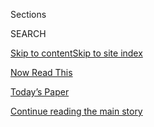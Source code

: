 <div id="app">

<div>

<div class="NYTAppHideMasthead css-zz1s19 e1suatyy0">

<div class="section css-ui9rw0 e1suatyy2">

<div class="css-11hrj97 er09x8g0">

<div class="css-6n7j50">

</div>

<span class="css-1dv1kvn">Sections</span>

<div class="css-10488qs">

<span class="css-1dv1kvn">SEARCH</span>

</div>

[Skip to content](#site-content)[Skip to site index](#site-index)

</div>

<div id="masthead-section-label" class="css-1fnb9ct eaxe0e00">

[Now Read
This](https://www.nytimes.com/spotlight/now-read-this)

</div>

<div class="css-10698na e1huz5gh0">

</div>

</div>

<div id="masthead-bar-one" class="section hasLinks css-15hmgas e1csuq9d3">

<div class="css-uqyvli e1csuq9d0">

</div>

<div class="css-1uqjmks e1csuq9d1">

</div>

<div class="css-9e9ivx">

[](https://myaccount.nytimes.com/auth/login?response_type=cookie&client_id=vi)

</div>

<div class="css-1bvtpon e1csuq9d2">

[Today’s Paper](https://www.nytimes.com/section/todayspaper)

</div>

</div>

</div>

</div>

<div data-aria-hidden="false">

<div id="site-content" data-role="main">

<div id="top-wrapper" class="css-15p45cc eaca97t0" type="top">

<div id="top-slug" class="css-19x0jxb eaca97t1" hidden="">

Advertisement

</div>

[Continue reading the main
story](#after-top)

<div class="ad top-wrapper" style="text-align:center;height:100%;display:block;min-height:90px">

<div id="top" class="place-ad" data-position="top" data-size-key="top">

</div>

</div>

<div id="after-top">

</div>

</div>

<div id="collection-now-read-this" class="section css-15h4p1b e9abtgs0">

<div class="css-1j21atc e1svk9qx1">

<div class="css-fmiefx e1svk9qx2">

<div class="css-1hk7r2m eu54l5x0">

<div id="sponsor-wrapper" class="css-7a1pgi eaca97t0" type="sponsor" hidden="">

<div id="sponsor-slug" class="css-1l4mleb eaca97t1" hidden="">

Supported by

</div>

[Continue reading the main
story](#after-sponsor)

<div id="sponsor" class="ad sponsor-wrapper" style="text-align:left;height:100%;display:block">

</div>

<div id="after-sponsor">

</div>

</div>

</div>

### <span class="css-hue6tr ezz4tcd1">[Books](/section/books)</span>

</div>

<div class="css-nfcc9b e1svk9qx3">

<div class="css-zpl4ow e1svk9qx7">

![avatar](https://static01.nyt.com/images/2018/01/09/books/review/now-read-this-promo-image/now-read-this-promo-image-thumbLarge.jpg)

</div>

<div class="css-vl9dhg e1svk9qx5">

<div class="css-1nrhkj6 e1svk9qx6">

# Now Read This

<div class="follow-button-placeholder" data-collection-id="">

</div>

<div class="css-d8bdto" data-role="toolbar" data-aria-label="Social Media Share buttons, Save button, and Comments Panel with current comment count" data-testid="share-tools">

  - 
  - 
  - 
  - 
    
    <div class="css-6n7j50">
    
    </div>

</div>

</div>

## <span>A book club from PBS NewsHour and The New York Times</span>

</div>

</div>

## <span>A book club from PBS NewsHour and The New York Times</span>

<div id="subheader-wrapper" class="css-1kieyps eaca97t0" type="subheader">

<div id="subheader-slug" class="css-1tag3rd eaca97t1">

Advertisement

</div>

[Continue reading the main
story](#after-subheader)

<div id="subheader" class="ad subheader-wrapper" style="text-align:center;height:100%;display:block">

</div>

<div id="after-subheader">

</div>

</div>

</div>

<div class="css-6knu33 eoqylgt0">

<div class="supplemental-header">

<div class="module-body">

<div style="max-width:100%;margin:0 auto">

<div class="css-191iepd" data-id="100000005653947" data-slug="now-read-this-header" style="max-width:1050px">

</div>

</div>

</div>

</div>

</div>

<div class="css-4svvz1 ekkqrpp0">

<div id="collection-highlights-container" class="section css-18l1u7x e46isfb1">

<div class="template-1 css-gfgt40 ekkqrpp1">

## Highlights

1.  ![<span class="css-kvjpws e1oaj3zl2"><span class="css-1dv1kvn">Credit</span>Damon
    Winter/The New York
    Times</span>](https://static01.nyt.com/images/2019/01/30/books/nowreadthis/merlin_149979135_bd85f04f-ebb8-4958-89a8-f2f1b34185fb-jumbo.jpg)
    
    <div class="css-gjijuv">
    
    ### Now Read This
    
    ## [Daniel Nieh’s ‘Beijing Payback’ Is August’s Book Club Pick](/2018/01/09/books/now-read-this.html)
    
    Now Read This is a partnership between The New York Times and PBS
    NewsHour, in which every month we discuss a work of fiction or
    nonfiction that helps us make sense of today’s world. Join
    us\!
    
    <span class="css-me3p27"></span>
    
    </div>

2.  ![<span class="css-1nk1g0h e1oaj3zl2"><span class="css-1dv1kvn">Credit</span>Sonny
    Figueroa/The New York
    Times</span>](https://static01.nyt.com/images/2019/07/28/books/review/28Wilkinson-sub/28Wilkinson-sub-videoLarge.jpg)
    
    <div class="css-10wtrbd">
    
    ## [August’s Book Club Pick: A High-Octane Revenge Novel That Rips Through the Chinese Underworld](/2019/07/22/books/review/beijing-payback-daniel-nieh.html)
    
    In Daniel Nieh’s “Beijing Payback,” a sheltered American college
    student learns his father has been murdered — and goes after his
    killers.
    
    <span class="css-me3p27"></span><span class="css-1dydysp e4e4i5l3"></span><span class="css-9voj2j">By
    <span class="css-1baulvz last-byline" itemprop="name">Lauren
    Wilkinson</span></span>
    
    </div>

3.  ![<span class="css-1nk1g0h e1oaj3zl2"><span class="css-1dv1kvn">Credit</span>Elizabeth
    Weinberg for The New York
    Times</span>](https://static01.nyt.com/images/2014/12/16/books/review/28BASS/28BASS-videoLarge-v2.jpg)
    
    <div class="css-10wtrbd">
    
    ## [July’s Book Club Pick: Claudia Rankine’s ‘Citizen’](/2014/12/28/books/review/claudia-rankines-citizen.html)
    
    From everyday slights, to Trayvon Martin, Claudia Rankine
    contemplates citizenship in a deeply divided
    society.
    
    <span class="css-me3p27"></span><span class="css-1dydysp e4e4i5l3"></span><span class="css-9voj2j">By
    <span class="css-1baulvz last-byline" itemprop="name">Holly
    Bass</span></span>
    
    </div>

4.  ![<span class="css-1nk1g0h e1oaj3zl2"><span class="css-1dv1kvn">Credit</span>Niqui
    Carter</span>](https://static01.nyt.com/images/2019/02/15/books/review/Herron1/Herron1-videoLarge-v2.jpg)
    
    <div class="css-10wtrbd">
    
    ### Fiction
    
    ## [In a Gutsy Thriller, a Black Spy’s Past Comes Back to Haunt Her](/2019/02/20/books/review/american-spy-lauren-wilkinson.html)
    
    “American Spy,” Lauren Wilkinson’s assured debut novel, explores the
    career and moral quandaries of a black woman who’s undervalued in
    the boys’ club of the
    F.B.I.
    
    <span class="css-me3p27"></span><span class="css-1dydysp e4e4i5l3"></span><span class="css-9voj2j">By
    <span class="css-1baulvz last-byline" itemprop="name">Mick
    Herron</span></span>
    
    </div>

</div>

<div class="css-1xdhyk6 e46isfb0">

<div class="css-zk12ih ef6si7p0">

1.  ### Books of The Times
    
    ![<span class="css-1hhnwbi e1oaj3zl2"><span class="css-1dv1kvn">Credit</span>Alessandra
    Montalto/The New York
    Times</span>](https://static01.nyt.com/images/2019/04/17/arts/16bookpetry1/16bookpetry1-videoLarge.jpg)
    
    <div class="css-10wtrbd">
    
    ## [May’s Book Club Pick: Two Novels by Ann Petry, a Writer Who Believed in Art That Delivers a Message](/2019/04/16/books/review-street-narrows-ann-petry.html)
    
    Petry’s debut, “The Street,” was the first book by a black woman to
    sell more than a million copies. A new volume collects it with
    another novel, “The Narrows,” and a sampling of her
    criticism.
    
    <span class="css-me3p27"></span><span class="css-1dydysp e4e4i5l3"></span><span class="css-9voj2j">By
    <span class="css-1baulvz last-byline" itemprop="name">Parul
    Sehgal</span></span>
    
    </div>

2.  ### Fiction
    
    ![<span class="css-1hhnwbi e1oaj3zl2"><span class="css-1dv1kvn">Credit</span>Irene
    Rinaldi</span>](https://static01.nyt.com/images/2019/06/02/books/review/02Pochoda/13Pochoda-videoLarge.jpg)
    
    <div class="css-10wtrbd">
    
    ## [April’s Book Club Pick: A Debut Novel Set on the Brooding, Remote Kamchatka Peninsula](/2019/05/14/books/review/disappearing-earth-julia-phillips.html)
    
    Julia Phillips’s “Disappearing Earth” explores the lives of
    interconnected women in far eastern Russia after a horrific
    crime.
    
    <span class="css-me3p27"></span><span class="css-1dydysp e4e4i5l3"></span><span class="css-9voj2j">By
    <span class="css-1baulvz last-byline" itemprop="name">Ivy
    Pochoda</span></span>
    
    </div>

3.  ### Nonfiction
    
    ![<span class="css-1hhnwbi e1oaj3zl2"><span class="css-1dv1kvn">Credit</span>via
    Dani
    Shapiro</span>](https://static01.nyt.com/images/2019/01/27/books/review/27Franklin3/27Franklin3-mediumThreeByTwo440.jpg)
    
    <div class="css-10wtrbd">
    
    ## [March’s Book Club Pick: Dani Shapiro’s New Memoir Uncovers a Life-Changing Family Secret](/2019/01/15/books/review/dani-shapiro-inheritance.html)
    
    “Inheritance” explores the way we construct our identities, and how
    much our belief in a blood connection to our parents shapes how we
    view
    ourselves.
    
    <span class="css-me3p27"></span><span class="css-1dydysp e4e4i5l3"></span><span class="css-9voj2j">By
    <span class="css-1baulvz last-byline" itemprop="name">Ruth
    Franklin</span></span>
    
    </div>

4.  ### Nonfiction
    
    ![<span class="css-1hhnwbi e1oaj3zl2"><span class="css-1dv1kvn">Credit</span>Post
    Typography</span>](https://static01.nyt.com/images/2018/10/07/books/review/07Blakeslee-COVER/07Blakeslee-COVER-videoLarge.jpg)
    
    <div class="css-10wtrbd">
    
    ## [February’s Book Club Pick: The Dickensian Conditions of Life in a For-Profit Lockup](/2018/10/01/books/review/shane-bauer-american-prison.html)
    
    To write “American Prison,” the prizewinning reporter Shane Bauer
    spent four months undercover at a privately run Louisiana prison.
    What he found was
    shocking.
    
    <span class="css-me3p27"></span><span class="css-1dydysp e4e4i5l3"></span><span class="css-9voj2j">By
    <span class="css-1baulvz last-byline" itemprop="name">Nate
    Blakeslee</span></span>
    
    </div>

5.  ### Books of The Times
    
    ![<span class="css-1hhnwbi e1oaj3zl2"><span class="css-1dv1kvn">Credit</span></span>](https://static01.nyt.com/images/2018/01/31/arts/31bookmailhot1/31bookmailhot1-videoLarge-v3.jpg)
    
    <div class="css-10wtrbd">
    
    ## [January’s Book Club Pick: ‘Heart Berries’ Shatters a Pattern of Silence](/2018/01/30/books/review-heart-berries-terese-marie-mailhot.html)
    
    Terese Marie Mailhot’s memoir is about growing up on an Indian
    reservation in Canada and her family’s intergenerational
    trauma.
    
    <span class="css-me3p27"></span><span class="css-1dydysp e4e4i5l3"></span><span class="css-9voj2j">By
    <span class="css-1baulvz last-byline" itemprop="name">Parul
    Sehgal</span></span>
    
    </div>

</div>

</div>

</div>

<div id="mid1-wrapper" class="css-1mn4oms eaca97t0" type="rank">

<div id="mid1-slug" class="css-1tag3rd eaca97t1">

Advertisement

</div>

[Continue reading the main
story](#after-mid1)

<div id="mid1" class="ad mid1-wrapper" style="text-align:center;height:100%;display:block">

</div>

<div id="after-mid1">

</div>

</div>

</div>

<div class="css-185go5a e1o5byef0">

<div class="css-15cbhtu">

  - [Latest](#stream-panel)
  - <span class="css-6n7j50">Search</span>
    <div class="control">
    <div class="label-container css-1dv1kvn">
    Search
    </div>
    <div class="css-wm4t3d">
    **<span id="clear-search-input" class="css-1dv1kvn">Clear this text
    input</span>
    </div>
    </div>
    <span class="css-1iovbfw"></span>

<div id="stream-panel" class="section css-8msx5b e1jz0cab1">

<div class="css-13mho3u">

1.  
    
    <div class="css-1cp3ece">
    
    <div class="css-1l4spti">
    
    [](/2019/03/07/books/discussion-questions-for-the-power-by-naomi-alderman.html)
    
    <div class="css-79elbk">
    
    ![](https://static01.nyt.com/images/2019/03/07/books/07ALDERMAN-QUESTIONS1/07ALDERMAN-QUESTIONS1-thumbWide.jpg?quality=75&auto=webp&disable=upscale)
    
    </div>
    
    ### <span class="css-m70j1g">Now Read This</span>
    
    ## Discussion Questions for ‘The Power’
    
    Naomi Alderman’s epic is our March pick for the PBS NewsHour-New
    York Times book club, “Now Read
    This.”
    
    <div class="css-1nqbnmb ea5icrr0">
    
    </div>
    
    </div>
    
    <div class="css-1lc2l26 e1xfvim33">
    
    </div>
    
    </div>

2.  
    
    <div class="css-1cp3ece">
    
    <div class="css-1l4spti">
    
    [](/2019/02/13/books/discussion-questions-for-the-wife.html)
    
    <div class="css-79elbk">
    
    ![](https://static01.nyt.com/images/2019/02/13/books/13THEWIFE-QUESTIONS-IMAGE1/13THEWIFE-QUESTIONS-IMAGE1-thumbWide.png?quality=75&auto=webp&disable=upscale)
    
    </div>
    
    ### <span class="css-m70j1g">Now Read This</span>
    
    ## Discussion Questions for ‘The Wife’
    
    Meg Wolitzer’s novel is our February pick for the PBS NewsHour-New
    York Times book club, “Now Read
    This.”
    
    <div class="css-1nqbnmb ea5icrr0">
    
    </div>
    
    </div>
    
    <div class="css-1lc2l26 e1xfvim33">
    
    </div>
    
    </div>

3.  
    
    <div class="css-1cp3ece">
    
    <div class="css-1l4spti">
    
    [](/2019/01/30/books/februarys-book-club-pick-the-wife-by-meg-wolitzer.html)
    
    <div class="css-79elbk">
    
    ![](https://static01.nyt.com/images/2019/01/30/books/NowReadThis-February-Wolitzer/merlin_135621447_fd6da841-97de-4797-b240-364a3e4837d4-thumbWide.jpg?quality=75&auto=webp&disable=upscale)
    
    </div>
    
    ### <span class="css-m70j1g">Now Read This</span>
    
    ## February’s Book Club Pick: ‘The Wife,’ by Meg Wolitzer
    
    This is an excerpt from the original book review, “In the Shadow of
    the Big Boys.”
    
    <div class="css-1nqbnmb ea5icrr0">
    
    By <span class="css-1n7hynb">Claire
    Dederer</span>
    
    </div>
    
    </div>
    
    <div class="css-1lc2l26 e1xfvim33">
    
    </div>
    
    </div>

4.  
    
    <div class="css-1cp3ece">
    
    <div class="css-1l4spti">
    
    [](/2019/01/03/books/discussion-questions-heart-sandeep-jauhar.html)
    
    <div class="css-79elbk">
    
    ![](https://static01.nyt.com/images/2019/01/03/books/03JAUHAR-QUESTIONS-photo/03JAUHAR-QUESTIONS-photo-thumbWide.jpg?quality=75&auto=webp&disable=upscale)
    
    </div>
    
    ### <span class="css-m70j1g">Now Read This</span>
    
    ## Discussion Questions for ‘Heart: A History’
    
    Sandeep Jauhar’s exploration of our most vital organ and favored
    metaphor is our January pick for the PBS NewsHour-New York Times
    book club, “Now Read
    This.”
    
    <div class="css-1nqbnmb ea5icrr0">
    
    </div>
    
    </div>
    
    <div class="css-1lc2l26 e1xfvim33">
    
    </div>
    
    </div>

5.  
    
    <div class="css-1cp3ece">
    
    <div class="css-1l4spti">
    
    [](/2018/12/11/books/casey-gerald-there-will-be-no-miracles-here-now-read-this-questions.html)
    
    <div class="css-79elbk">
    
    ![](https://static01.nyt.com/images/2018/12/11/books/11CASEY-QUESTIONS-IMAGE/11CASEY-QUESTIONS-IMAGE-thumbWide.jpg?quality=75&auto=webp&disable=upscale)
    
    </div>
    
    ### <span class="css-m70j1g">Now Read This</span>
    
    ## Discussion Questions for ‘There Will Be No Miracles Here’
    
    Casey Gerald’s memoir is our December pick for the PBS NewsHour-New
    York Times book club, “Now Read
    This.”
    
    <div class="css-1nqbnmb ea5icrr0">
    
    </div>
    
    </div>
    
    <div class="css-1lc2l26 e1xfvim33">
    
    </div>
    
    </div>

6.  
    
    <div class="css-1cp3ece">
    
    <div class="css-1l4spti">
    
    [](/2018/11/05/books/review/heart-sandeep-jauhar.html)
    
    <div class="css-79elbk">
    
    ![](https://static01.nyt.com/images/2018/11/11/books/review/11epstein/11epstein-thumbWide-v2.jpg?quality=75&auto=webp&disable=upscale)
    
    </div>
    
    ### <span class="css-m70j1g">Now Read This</span>
    
    ## January’s Book Club Pick: ‘Heart: A History,’ by Sandeep Jauhar
    
    This book recounts the scientific discoveries that have given us a
    better understanding of the heart.
    
    <div class="css-1nqbnmb ea5icrr0">
    
    By <span class="css-1n7hynb">Randi Hutter
    Epstein</span>
    
    </div>
    
    </div>
    
    <div class="css-1lc2l26 e1xfvim33">
    
    </div>
    
    </div>

7.  
    
    <div class="css-1cp3ece">
    
    <div class="css-1l4spti">
    
    [](/2018/10/24/books/review/casey-gerald-memoir-there-will-be-no-miracles-here.html)
    
    <div class="css-79elbk">
    
    ![](https://static01.nyt.com/images/2018/11/25/books/review/25Jackson01/merlin_145740045_476c630f-7594-4ec2-a600-9da2ae2a2ef7-thumbWide.jpg?quality=75&auto=webp&disable=upscale)
    
    </div>
    
    ### <span class="css-m70j1g">Now Read This</span>
    
    ## December’s Book Club Pick: Casey Gerald’s memoir, ‘There Will Be No Miracles Here’
    
    The odyssey of a gay black football-star banker, from “peasant boy”
    to the mountaintop.
    
    <div class="css-1nqbnmb ea5icrr0">
    
    By <span class="css-1n7hynb">Mitchell S.
    Jackson</span>
    
    </div>
    
    </div>
    
    <div class="css-1lc2l26 e1xfvim33">
    
    </div>
    
    </div>

8.  
    
    <div class="css-1cp3ece">
    
    <div class="css-1l4spti">
    
    [](/2018/08/01/books/lesley-nneka-arimah-what-means-when-man-falls-from-sky.html)
    
    <div class="css-79elbk">
    
    ![](https://static01.nyt.com/images/2018/08/01/books/01Arimah-book-cover/01Arimah-book-cover-thumbWide.jpg?quality=75&auto=webp&disable=upscale)
    
    </div>
    
    ### <span class="css-m70j1g">Now Read This</span>
    
    ## Discussion Questions for ‘What it Means When a Man Falls From the Sky’
    
    Lesley Nneka Arimah’s debut short story collection is our August
    pick for the PBS NewsHour-New York Times book club, “Now Read
    This.”
    
    <div class="css-1nqbnmb ea5icrr0">
    
    </div>
    
    </div>
    
    <div class="css-1lc2l26 e1xfvim33">
    
    </div>
    
    </div>

9.  
    
    <div class="css-1cp3ece">
    
    <div class="css-1l4spti">
    
    [](/2018/07/03/books/discussion-questions-for-pachinko.html)
    
    <div class="css-79elbk">
    
    ![](https://static01.nyt.com/images/2017/11/03/books/MinJinLee1/MinJinLee1-thumbWide-v2.jpg?quality=75&auto=webp&disable=upscale)
    
    </div>
    
    ### <span class="css-m70j1g">Now Read This</span>
    
    ## Discussion Questions for ‘Pachinko’
    
    Min Jin Lee’s epic is our July pick for the PBS NewsHour-New York
    Times book club, “Now Read
    This.”
    
    <div class="css-1nqbnmb ea5icrr0">
    
    </div>
    
    </div>
    
    <div class="css-1lc2l26 e1xfvim33">
    
    </div>
    
    </div>

10. 
    
    <div class="css-1cp3ece">
    
    <div class="css-1l4spti">
    
    [](/2018/06/15/books/literary-parties-book-expo.html)
    
    <div class="css-79elbk">
    
    ![](https://static01.nyt.com/images/2018/06/14/books/review/00younglions1/merlin_139347321_1fde122e-f567-4891-b48e-19eb6dbc2c4a-thumbWide.jpg?quality=75&auto=webp&disable=upscale)
    
    </div>
    
    ## The Serious Business of the Literary Party
    
    Building buzz and raising cash — the publishing social circuit is
    good for more than free booze.
    
    <div class="css-1nqbnmb ea5icrr0">
    
    By <span class="css-1n7hynb">Rumaan Alam</span>
    
    </div>
    
    </div>
    
    <div class="css-1lc2l26 e1xfvim33">
    
    </div>
    
    </div>

<div class="css-13mho3u">

<div class="css-1t62hi8">

<div class="css-1stvaey">

Show
More

<div>

<div style="border:0;clip:rect(0 0 0 0);height:1px;margin:-1px;overflow:hidden;white-space:nowrap;padding:0;width:1px;position:absolute" data-role="log" data-aria-live="assertive">

</div>

<div style="border:0;clip:rect(0 0 0 0);height:1px;margin:-1px;overflow:hidden;white-space:nowrap;padding:0;width:1px;position:absolute" data-role="log" data-aria-live="assertive">

</div>

<div style="border:0;clip:rect(0 0 0 0);height:1px;margin:-1px;overflow:hidden;white-space:nowrap;padding:0;width:1px;position:absolute" data-role="log" data-aria-live="polite">

</div>

<div style="border:0;clip:rect(0 0 0 0);height:1px;margin:-1px;overflow:hidden;white-space:nowrap;padding:0;width:1px;position:absolute" data-role="log" data-aria-live="polite">

</div>

</div>

</div>

</div>

</div>

</div>

<div class="css-g6hk37 supplemental">

<div id="mid2-wrapper" class="css-10wkyv7 eaca97t0" type="lede">

<div id="mid2-slug" class="css-1tag3rd eaca97t1">

Advertisement

</div>

[Continue reading the main
story](#after-mid2)

<div id="mid2" class="ad mid2-wrapper" style="text-align:center;height:100%;display:block;min-height:250px">

</div>

<div id="after-mid2">

</div>

</div>

## Follow Us

<div class="module-body">

  - [**<span data-aria-hidden="true">NowReadThisBookClub</span><span class="css-1dv1kvn">facebook
    page for
    NowReadThisBookClub</span>](https://www.facebook.com/NowReadThisBookClub)
  - [**<span data-aria-hidden="true">nytimesbooks</span><span class="css-1dv1kvn">twitter
    page for
    nytimesbooks</span>](https://twitter.com/nytimesbooks)
  - [**<span data-aria-hidden="true">newshour</span><span class="css-1dv1kvn">twitter
    page for newshour</span>](https://twitter.com/newshour)

</div>

<div id="mktg-wrapper" class="css-oxle51 eaca97t0" type="mktg">

<div id="mktg-slug" class="css-1tag3rd eaca97t1">

Advertisement

</div>

[Continue reading the main
story](#after-mktg)

<div id="mktg" class="ad mktg-wrapper" style="text-align:center;height:100%;display:block">

</div>

<div id="after-mktg">

</div>

</div>

</div>

</div>

</div>

</div>

</div>

</div>

## Site Index

<div>

</div>

## Site Information Navigation

  - [© <span>2020</span> <span>The New York Times
    Company</span>](https://help.nytimes.com/hc/en-us/articles/115014792127-Copyright-notice)

<!-- end list -->

  - [NYTCo](https://www.nytco.com/)
  - [Contact
    Us](https://help.nytimes.com/hc/en-us/articles/115015385887-Contact-Us)
  - [Work with us](https://www.nytco.com/careers/)
  - [Advertise](https://nytmediakit.com/)
  - [T Brand Studio](http://www.tbrandstudio.com/)
  - [Your Ad
    Choices](https://www.nytimes.com/privacy/cookie-policy#how-do-i-manage-trackers)
  - [Privacy](https://www.nytimes.com/privacy)
  - [Terms of
    Service](https://help.nytimes.com/hc/en-us/articles/115014893428-Terms-of-service)
  - [Terms of
    Sale](https://help.nytimes.com/hc/en-us/articles/115014893968-Terms-of-sale)
  - [Site
    Map](https://spiderbites.nytimes.com)
  - [Help](https://help.nytimes.com/hc/en-us)
  - [Subscriptions](https://www.nytimes.com/subscription?campaignId=37WXW)

</div>

</div>
